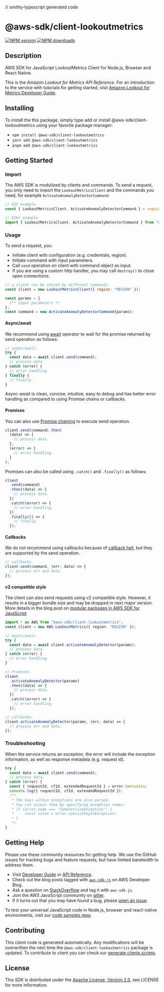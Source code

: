 // smithy-typescript generated code

# @aws-sdk/client-lookoutmetrics

[![NPM version](https://img.shields.io/npm/v/@aws-sdk/client-lookoutmetrics/latest.svg)](https://www.npmjs.com/package/@aws-sdk/client-lookoutmetrics)
[![NPM downloads](https://img.shields.io/npm/dm/@aws-sdk/client-lookoutmetrics.svg)](https://www.npmjs.com/package/@aws-sdk/client-lookoutmetrics)

## Description

AWS SDK for JavaScript LookoutMetrics Client for Node.js, Browser and React Native.

<p>This is the <i>Amazon Lookout for Metrics API Reference</i>. For an introduction to the service
with tutorials for getting started, visit <a href="https://docs.aws.amazon.com/lookoutmetrics/latest/dev">Amazon
Lookout for Metrics Developer Guide</a>.</p>

## Installing

To install the this package, simply type add or install @aws-sdk/client-lookoutmetrics
using your favorite package manager:

- `npm install @aws-sdk/client-lookoutmetrics`
- `yarn add @aws-sdk/client-lookoutmetrics`
- `pnpm add @aws-sdk/client-lookoutmetrics`

## Getting Started

### Import

The AWS SDK is modulized by clients and commands.
To send a request, you only need to import the `LookoutMetricsClient` and
the commands you need, for example `ActivateAnomalyDetectorCommand`:

```js
// ES5 example
const { LookoutMetricsClient, ActivateAnomalyDetectorCommand } = require("@aws-sdk/client-lookoutmetrics");
```

```ts
// ES6+ example
import { LookoutMetricsClient, ActivateAnomalyDetectorCommand } from "@aws-sdk/client-lookoutmetrics";
```

### Usage

To send a request, you:

- Initiate client with configuration (e.g. credentials, region).
- Initiate command with input parameters.
- Call `send` operation on client with command object as input.
- If you are using a custom http handler, you may call `destroy()` to close open connections.

```js
// a client can be shared by different commands.
const client = new LookoutMetricsClient({ region: "REGION" });

const params = {
  /** input parameters */
};
const command = new ActivateAnomalyDetectorCommand(params);
```

#### Async/await

We recommend using [await](https://developer.mozilla.org/en-US/docs/Web/JavaScript/Reference/Operators/await)
operator to wait for the promise returned by send operation as follows:

```js
// async/await.
try {
  const data = await client.send(command);
  // process data.
} catch (error) {
  // error handling.
} finally {
  // finally.
}
```

Async-await is clean, concise, intuitive, easy to debug and has better error handling
as compared to using Promise chains or callbacks.

#### Promises

You can also use [Promise chaining](https://developer.mozilla.org/en-US/docs/Web/JavaScript/Guide/Using_promises#chaining)
to execute send operation.

```js
client.send(command).then(
  (data) => {
    // process data.
  },
  (error) => {
    // error handling.
  }
);
```

Promises can also be called using `.catch()` and `.finally()` as follows:

```js
client
  .send(command)
  .then((data) => {
    // process data.
  })
  .catch((error) => {
    // error handling.
  })
  .finally(() => {
    // finally.
  });
```

#### Callbacks

We do not recommend using callbacks because of [callback hell](http://callbackhell.com/),
but they are supported by the send operation.

```js
// callbacks.
client.send(command, (err, data) => {
  // process err and data.
});
```

#### v2 compatible style

The client can also send requests using v2 compatible style.
However, it results in a bigger bundle size and may be dropped in next major version. More details in the blog post
on [modular packages in AWS SDK for JavaScript](https://aws.amazon.com/blogs/developer/modular-packages-in-aws-sdk-for-javascript/)

```ts
import * as AWS from "@aws-sdk/client-lookoutmetrics";
const client = new AWS.LookoutMetrics({ region: "REGION" });

// async/await.
try {
  const data = await client.activateAnomalyDetector(params);
  // process data.
} catch (error) {
  // error handling.
}

// Promises.
client
  .activateAnomalyDetector(params)
  .then((data) => {
    // process data.
  })
  .catch((error) => {
    // error handling.
  });

// callbacks.
client.activateAnomalyDetector(params, (err, data) => {
  // process err and data.
});
```

### Troubleshooting

When the service returns an exception, the error will include the exception information,
as well as response metadata (e.g. request id).

```js
try {
  const data = await client.send(command);
  // process data.
} catch (error) {
  const { requestId, cfId, extendedRequestId } = error.$metadata;
  console.log({ requestId, cfId, extendedRequestId });
  /**
   * The keys within exceptions are also parsed.
   * You can access them by specifying exception names:
   * if (error.name === 'SomeServiceException') {
   *     const value = error.specialKeyInException;
   * }
   */
}
```

## Getting Help

Please use these community resources for getting help.
We use the GitHub issues for tracking bugs and feature requests, but have limited bandwidth to address them.

- Visit [Developer Guide](https://docs.aws.amazon.com/sdk-for-javascript/v3/developer-guide/welcome.html)
  or [API Reference](https://docs.aws.amazon.com/AWSJavaScriptSDK/v3/latest/index.html).
- Check out the blog posts tagged with [`aws-sdk-js`](https://aws.amazon.com/blogs/developer/tag/aws-sdk-js/)
  on AWS Developer Blog.
- Ask a question on [StackOverflow](https://stackoverflow.com/questions/tagged/aws-sdk-js) and tag it with `aws-sdk-js`.
- Join the AWS JavaScript community on [gitter](https://gitter.im/aws/aws-sdk-js-v3).
- If it turns out that you may have found a bug, please [open an issue](https://github.com/aws/aws-sdk-js-v3/issues/new/choose).

To test your universal JavaScript code in Node.js, browser and react-native environments,
visit our [code samples repo](https://github.com/aws-samples/aws-sdk-js-tests).

## Contributing

This client code is generated automatically. Any modifications will be overwritten the next time the `@aws-sdk/client-lookoutmetrics` package is updated.
To contribute to client you can check our [generate clients scripts](https://github.com/aws/aws-sdk-js-v3/tree/main/scripts/generate-clients).

## License

This SDK is distributed under the
[Apache License, Version 2.0](http://www.apache.org/licenses/LICENSE-2.0),
see LICENSE for more information.
